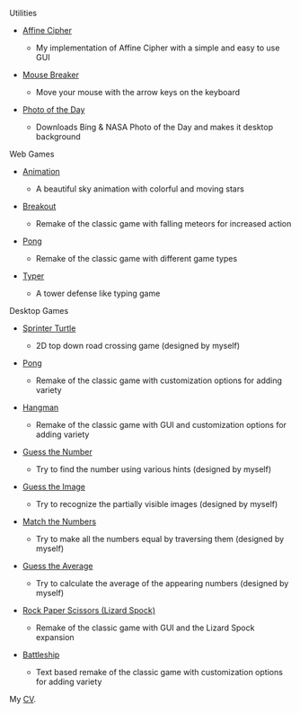 Utilities

- [Affine Cipher](https://berkerol.github.io/affine-cipher)

  - My implementation of Affine Cipher with a simple and easy to use GUI

- [Mouse Breaker](https://berkerol.github.io/mouse-breaker)

  - Move your mouse with the arrow keys on the keyboard

- [Photo of the Day](https://berkerol.github.io/photo-of-the-day)

  - Downloads Bing & NASA Photo of the Day and makes it desktop background

Web Games

- [Animation](https://berkerol.github.io/animation)

  - A beautiful sky animation with colorful and moving stars

- [Breakout](https://berkerol.github.io/breakout)

  - Remake of the classic game with falling meteors for increased action

- [Pong](https://berkerol.github.io/pong)

  - Remake of the classic game with different game types

- [Typer](https://berkerol.github.io/typer)

  - A tower defense like typing game

Desktop Games

- [Sprinter Turtle](https://berkerol.github.io/sprinter-turtle)

  - 2D top down road crossing game (designed by myself)

- [Pong](https://berkerol.github.io/pong-java)

  - Remake of the classic game with customization options for adding variety

- [Hangman](https://berkerol.github.io/hangman)

  - Remake of the classic game with GUI and customization options for adding variety

- [Guess the Number](https://berkerol.github.io/guess-the-number)

  - Try to find the number using various hints (designed by myself)

- [Guess the Image](https://berkerol.github.io/guess-the-image)

  - Try to recognize the partially visible images (designed by myself)

- [Match the Numbers](https://berkerol.github.io/match-the-numbers)

  - Try to make all the numbers equal by traversing them (designed by myself)

- [Guess the Average](https://berkerol.github.io/guess-the-average)

  - Try to calculate the average of the appearing numbers (designed by myself)

- [Rock Paper Scissors (Lizard Spock)](https://berkerol.github.io/rock-paper-scissors-lizard-spock)

  - Remake of the classic game with GUI and the Lizard Spock expansion

- [Battleship](https://berkerol.github.io/battleship)

  - Text based remake of the classic game with customization options for adding variety

My [CV](https://berkerol.github.io/cv).
